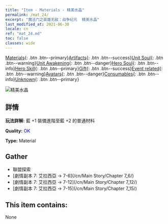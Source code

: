 ```yaml
---
title: "Item - Materials - 精美水晶"
permalink: /mat_24/
excerpt: "魔法门之英雄无敌：战争纪元  精美水晶"
last_modified_at: 2021-06-30
locale: cn
ref: "mat_24.md"
toc: false
classes: wide
---
```

 [Materials](/ItemsCN/){: .btn .btn--primary}[Artifacts](/ItemsCN/Artifacts/){: .btn .btn--success}[Unit Soul](/ItemsCN/UnitSoul/){: .btn .btn--warning}[Unit Awakening](/ItemsCN/UnitAwakening/){: .btn .btn--danger}[Hero Soul](/ItemsCN/HeroSoul/){: .btn .btn--info}[Hero Skill](/ItemsCN/HeroSkill/){: .btn .btn--primary}[Gift](/ItemsCN/Gift/){: .btn .btn--success}[Event related](/ItemsCN/Events/){: .btn .btn--warning}[Avatars](/ItemsCN/Avatars/){: .btn .btn--danger}[Consumables](/ItemsCN/Consumables/){: .btn .btn--info}[Unknown](/ItemsCN/Unknown/){: .btn .btn--primary}

 ![精美水晶](/images/t/i_cailiao_shuijing1.png)

## 詳情
 **玩法詳解:** 藍 +1 裝備進階至藍 +2 的普通材料

 **Quality:** <span style="color: #0000CD">OK</span>

 **Type:** Material

## Gather

*    聯盟探索 
*    [劇情副本 7: 艾拉西亞 -> 7-6](/cn/Main Story/Chapter 7_6/) 
*    [劇情副本 7: 艾拉西亞 -> 7-12](/cn/Main Story/Chapter 7_12/) 
*    [劇情副本 7: 艾拉西亞 -> 7-15](/cn/Main Story/Chapter 7_15/) 

## This item contains:

  None

